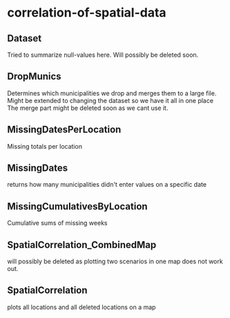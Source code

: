 # correlation-of-spatial-data

## Dataset
Tried to summarize null-values here. Will possibly be deleted soon.

## DropMunics
Determines which municipalities we drop and merges them to a large file. Might be extended to changing the dataset so we have it all in one place
The merge part might be deleted soon as we cant use it.

## MissingDatesPerLocation
Missing totals per location

## MissingDates
returns how many municipalities didn't enter values on a specific date

## MissingCumulativesByLocation
Cumulative sums of missing weeks

## SpatialCorrelation_CombinedMap
will possibly be deleted as plotting two scenarios in one map does not work out.

## SpatialCorrelation
plots all locations and all deleted locations on a map